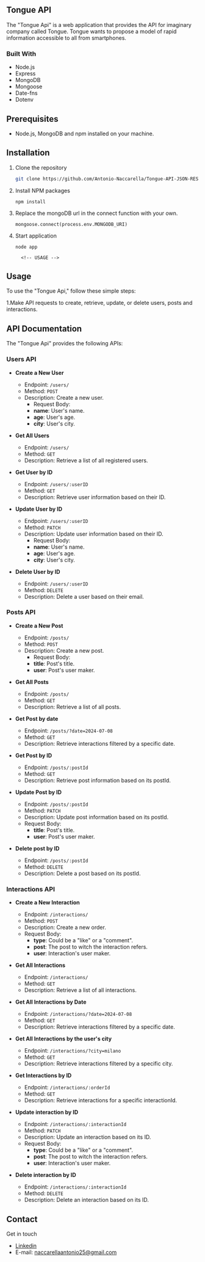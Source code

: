 ## Tongue API

The "Tongue Api" is a web application that provides the API for imaginary company called Tongue.
Tongue wants to propose a model of rapid information accessible to all from smartphones.

### Built With

- Node.js
- Express
- MongoDB
- Mongoose
- Date-fns
- Dotenv

## Prerequisites

- Node.js, MongoDB and npm installed on your machine.

## Installation

1.  Clone the repository

    ```sh
    git clone https://github.com/Antonio-Naccarella/Tongue-API-JSON-RESTful.git

    ```

2.  Install NPM packages

    ```
    npm install
    ```

3.  Replace the mongoDB url in the connect function with your own.

    ```
    mongoose.connect(process.env.MONGODB_URI)
    ```

4.  Start application
    ```
    node app
    ```
          <!-- USAGE -->

## Usage

To use the "Tongue Api," follow these simple steps:

1.Make API requests to create, retrieve, update, or delete users, posts and interactions.

<!-- API DOCUMENTATION -->

## API Documentation

The "Tongue Api" provides the following APIs:

### Users API

- **Create a New User**

  - Endpoint: `/users/`
  - Method: `POST`
  - Description: Create a new user.
    - Request Body:
    - **name**: User's name.
    - **age**: User's age.
    - **city**: User's city.

- **Get All Users**

  - Endpoint: `/users/`
  - Method: `GET`
  - Description: Retrieve a list of all registered users.

- **Get User by ID**

  - Endpoint: `/users/:userID`
  - Method: `GET`
  - Description: Retrieve user information based on their ID.

- **Update User by ID**

  - Endpoint: `/users/:userID`
  - Method: `PATCH`
  - Description: Update user information based on their ID.
    - Request Body:
    - **name**: User's name.
    - **age**: User's age.
    - **city**: User's city.

- **Delete User by ID**
  - Endpoint: `/users/:userID`
  - Method: `DELETE`
  - Description: Delete a user based on their email.

### Posts API

- **Create a New Post**

  - Endpoint: `/posts/`
  - Method: `POST`
  - Description: Create a new post.
    - Request Body:
    - **title**: Post's title.
    - **user**: Post's user maker.

- **Get All Posts**

  - Endpoint: `/posts/`
  - Method: `GET`
  - Description: Retrieve a list of all posts.

- **Get Post by date**

  - Endpoint: `/posts/?date=2024-07-08`
  - Method: `GET`
  - Description: Retrieve interactions filtered by a specific date.

- **Get Post by ID**

  - Endpoint: `/posts/:postId`
  - Method: `GET`
  - Description: Retrieve post information based on its postId.

- **Update Post by ID**

  - Endpoint: `/posts/:postId`
  - Method: `PATCH`
  - Description: Update post information based on its postId.
  - Request Body:
    - **title**: Post's title.
    - **user**: Post's user maker.

- **Delete post by ID**
  - Endpoint: `/posts/:postId`
  - Method: `DELETE`
  - Description: Delete a post based on its postId.

### Interactions API

- **Create a New Interaction**

  - Endpoint: `/interactions/`
  - Method: `POST`
  - Description: Create a new order.
  - Request Body:
    - **type**: Could be a "like" or a "comment".
    - **post**: The post to witch the interaction refers.
    - **user**: Interaction's user maker.

- **Get All Interactions**

  - Endpoint: `/interactions/`
  - Method: `GET`
  - Description: Retrieve a list of all interactions.

- **Get All Interactions by Date**

  - Endpoint: `/interactions/?date=2024-07-08`
  - Method: `GET`
  - Description: Retrieve interactions filtered by a specific date.

- **Get All Interactions by the user's city**

  - Endpoint: `/interactions/?city=milano`
  - Method: `GET`
  - Description: Retrieve interactions filtered by a specific city.

- **Get Interactions by ID**

  - Endpoint: `/interactions/:orderId`
  - Method: `GET`
  - Description: Retrieve interactions for a specific interactionId.

- **Update interaction by ID**

  - Endpoint: `/interactions/:interactionId`
  - Method: `PATCH`
  - Description: Update an interaction based on its ID.
  - Request Body:
    - **type**: Could be a "like" or a "comment".
    - **post**: The post to witch the interaction refers.
    - **user**: Interaction's user maker.

- **Delete interaction by ID**
  - Endpoint: `/interactions/:interactionId`
  - Method: `DELETE`
  - Description: Delete an interaction based on its ID.

<!-- CONTACT -->

## Contact

Get in touch

- [Linkedin](https://www.linkedin.com/in/antonio-naccarella-31976725a/)
- E-mail: naccarellaantonio25@gmail.com
